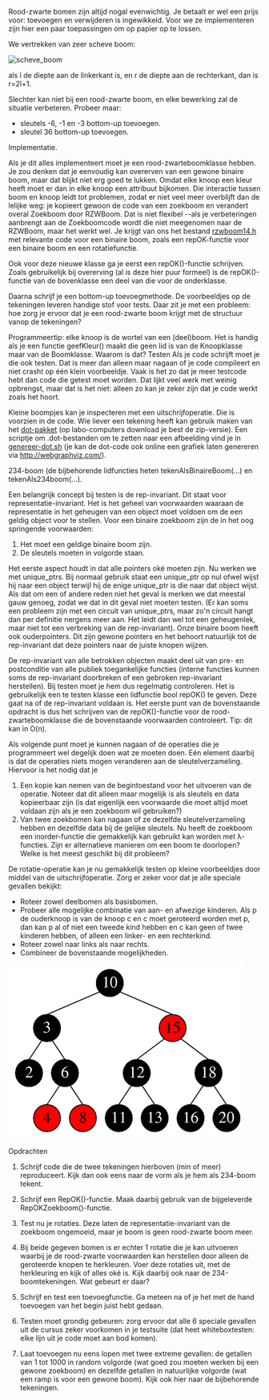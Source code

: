 Rood-zwarte bomen zijn altijd nogal evenwichtig. Je betaalt er wel een prijs voor: toevoegen en verwijderen is ingewikkeld. Voor we ze implementeren zijn hier een paar toepassingen om op papier op te lossen.

We vertrekken van zeer scheve boom:

![scheve_boom](img/sheve_boom.png)

als l de diepte aan de linkerkant is, en r de diepte aan de rechterkant, dan is
r=2l+1.

Slechter kan niet bij een rood-zwarte boom, en elke bewerking zal de situatie verbeteren. Probeer maar:

* sleutels -6, -1 en -3 bottom-up toevoegen.
* sleutel 36 bottom-up toevoegen.

Implementatie.

Als je dit alles implementeert moet je een rood-zwarteboomklasse hebben. Je zou denken dat je eenvoudig kan overerven van een gewone binaire boom, maar dat blijkt niet erg goed te lukken. Omdat elke knoop een kleur heeft moet er dan in elke knoop een attribuut bijkomen. Die interactie tussen boom en knoop leidt tot problemen, zodat er niet veel meer overblijft dan de lelijke weg: je kopieert gewoon de code van een zoekboom en verandert overal Zoekboom door RZWBoom. Dat is niet flexibel --als je verbeteringen aanbrengt aan de Zoekboomcode wordt die niet meegenomen naar de RZWBoom, maar het werkt wel. Je krijgt van ons het bestand [rzwboom14.h](rzwboom14.h) met relevante code voor een binaire boom, zoals een repOK-functie voor een binaire boom en een rotatiefunctie.

Ook voor deze nieuwe klasse ga je eerst een repOK()-functie schrijven. Zoals gebruikelijk bij overerving (al is deze hier puur formeel) is de repOK()-functie van de bovenklasse een deel van die voor de onderklasse.

Daarna schrijf je een bottom-up toevoegmethode. De voorbeeldjes op de tekeningen leveren handige stof voor tests. Daar zit je met een probleem: hoe zorg je ervoor dat je een rood-zwarte boom krijgt met de structuur vanop de tekeningen?

Programmeertip: elke knoop is de wortel van een (deel)boom. Het is handig als je een functie geefKleur() maakt die geen lid is van de Knoopklasse maar van de Boomklasse. Waarom is dat?
Testen
Als je code schrijft moet je die ook testen. Dat is meer dan alleen maar nagaan of je code compileert en niet crasht op één klein voorbeeldje. Vaak is het zo dat je meer testcode hebt dan code die getest moet worden. Dat lijkt veel werk met weinig opbrengst, maar dat is het niet: alleen zo kan je zeker zijn dat je code werkt zoals het hoort.

Kleine boompjes kan je inspecteren met een uitschrijfoperatie. Die is voorzien in de code. Wie liever een tekening heeft kan gebruik maken van het [dot-pakket](http://graphviz.org/) (op labo-computers download je best de zip-versie). Een scriptje om .dot-bestanden om te zetten naar een afbeelding vind je in [genereer-dot.sh](genereer-dot.sh) (je kan de dot-code ook online een grafiek laten genereren via http://webgraphviz.com/).

234-boom (de bijbehorende lidfuncties heten tekenAlsBinaireBoom(...) en tekenAls234boom(...).

Een belangrijk concept bij testen is de rep-invariant. Dit staat voor representatie-invariant. Het is het geheel van voorwaarden waaraan de representatie in het geheugen van een object moet voldoen om de een geldig object voor te stellen. Voor een binaire zoekboom zijn de in het oog springende voorwaarden:

1. Het moet een geldige binaire boom zijn.
1. De sleutels moeten in volgorde staan.

Het eerste aspect houdt in dat alle pointers oké moeten zijn. Nu werken we met unique_ptrs. Bij normaal gebruik staat een unique_ptr op nul ofwel wijst hij naar een object terwijl hij de enige unique_ptr is die naar dat object wijst. Als dat om een of andere reden niet het geval is merken we dat meestal gauw genoeg, zodat we dat in dit geval niet moeten testen. (Er kan soms een probleem zijn met een circuit van unique_ptrs, maar zo'n circuit hangt dan per definitie nergens meer aan. Het leidt dan wel tot een geheugenlek, maar niet tot een verbreking van de rep-invariant). Onze binaire boom heeft ook ouderpointers. Dit zijn gewone pointers en het behoort natuurlijk tot de rep-invariant dat deze pointers naar de juiste knopen wijzen.

De rep-invariant van alle betrokken objecten maakt deel uit van pre- en postconditie van alle publiek toegankelijke functies (interne functies kunnen soms de rep-invariant doorbreken of een gebroken rep-invariant herstellen). Bij testen moet je hem dus regelmatig controleren. Het is gebruikelijk een te testen klasse een lidfunctie bool repOK() te geven. Deze gaat na of de rep-invariant voldaan is. Het eerste punt van de bovenstaande opdracht is dus het schrijven van de repOK()-functie voor de rood-zwarteboomklasse die de bovenstaande voorwaarden controleert. Tip: dit kan in O(n).

Als volgende punt moet je kunnen nagaan of de operaties die je programmeert wel degelijk doen wat ze moeten doen. Eén element daarbij is dat de operaties niets mogen veranderen aan de sleutelverzameling. Hiervoor is het nodig dat je

1. Een kopie kan nemen van de begintoestand voor het uitvoeren van de operatie. Noteer dat dit alleen maar mogelijk is als sleutels en data kopieerbaar zijn (is dat eigenlijk een voorwaarde die moet altijd moet voldaan zijn als je een zoekboom wil gebruiken?)
1. Van twee zoekbomen kan nagaan of ze dezelfde sleutelverzameling hebben en dezelfde data bij de gelijke sleutels. Nu heeft de zoekboom een inorder-functie die gemakkelijk kan gebruikt kan worden met λ-functies. Zijn er alternatieve manieren om een boom te doorlopen? Welke is het meest geschikt bij dit probleem?

De rotatie-operatie kan je nu gemakkelijk testen op kleine voorbeeldjes door middel van de uitschrijfoperatie. Zorg er zeker voor dat je alle speciale gevallen bekijkt:

* Roteer zowel deelbomen als basisbomen.
* Probeer alle mogelijke combinatie van aan- en afwezige kinderen. Als p de ouderknoop is van de knoop c en c moet geroteerd worden met p, dan kan p al of niet een tweede kind hebben en c kan geen of twee kinderen hebben, of alleen een linker- en een rechterkind.
* Roteer zowel naar links als naar rechts.
* Combineer de bovenstaande mogelijkheden.

![boom](img/boom.png)

Opdrachten

1. Schrijf code die de twee tekeningen hierboven (min of meer) reproduceert. Kijk dan ook eens naar de vorm als je hem als 234-boom tekent.
1. Schrijf een RepOK()-functie. Maak daarbij gebruik van de bijgeleverde RepOKZoekboom()-functie.

1. Test nu je rotaties. Deze laten de representatie-invariant van de zoekboom ongemoeid, maar je boom is geen rood-zwarte boom meer.
1. Bij beide gegeven bomen is er echter 1 rotatie die je kan uitvoeren waarbij je de rood-zwarte voorwaarden kan herstellen door alleen de geroteerde knopen te herkleuren. Voer deze rotaties uit, met de herkleuring en kijk of alles oké is. Kijk daarbij ook naar de 234-boomtekeningen. Wat gebeurt er daar?
1. Schrijf en test een toevoegfunctie. Ga meteen na of je het met de hand toevoegen van het begin juist hebt gedaan.
1. Testen moet grondig gebeuren: zorg ervoor dat alle 6 speciale gevallen uit de cursus zeker voorkomen in je testsuite (dat heet whiteboxtesten: elke lijn uit je code moet aan bod komen).
1. Laat toevoegen nu eens lopen met twee extreme gevallen: de getallen van 1 tot 1000 in random volgorde (wat goed zou moeten werken bij een gewone zoekboom) en dezelfde getallen in natuurlijke volgorde (wat een ramp is voor een gewone boom). Kijk ook hier naar de bijbehorende tekeningen.
